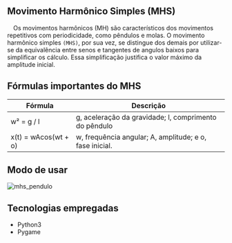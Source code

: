 ## Movimento Harmônico Simples (MHS)

&emsp;Os movimentos harmônicos (MH) são característicos dos movimentos repetitivos com periodicidade, como pêndulos e molas. O movimento harmônico simples `(MHS)`, por sua vez, se distingue dos demais por utilizar-se da equivalência entre senos e tangentes de angulos baixos para simplificar os cálculo. Essa simplificação justifica o valor máximo da amplitude inicial.

## Fórmulas importantes do MHS

| Fórmula | Descrição |
| --- | --- |
| w² = g / l | g, aceleração da gravidade; l, comprimento do pêndulo |
| x(t) = wAcos(wt + o) | w, frequência angular; A, amplitude; e o, fase inicial. |

## Modo de usar

![mhs_pendulo](https://user-images.githubusercontent.com/87876734/162510583-1939a52a-7019-4e57-9947-aaa6c49ca284.gif)

## Tecnologias empregadas
* Python3
* Pygame
